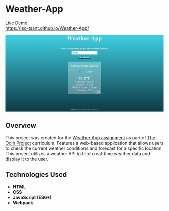 # Weather-App

Live Demo:  
https://leo-tsant.github.io/Weather-App/

![Project Screenshot](./src/Images/weather-app.png)

## Overview

This project was created for the [Weather App assignment](https://www.theodinproject.com/lessons/node-path-javascript-weather-app) as part of [The Odin Project](https://www.theodinproject.com/) curriculum. Features a web-based application that allows users to check the current weather conditions and forecast for a specific location. This project utilizes a weather API to fetch real-time weather data and display it to the user.

## Technologies Used

-   **HTML**
-   **CSS**
-   **JavaScript (ES6+)**
-   **Webpack**
